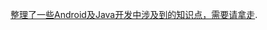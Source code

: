 [整理了一些Android及Java开发中涉及到的知识点，需要请拿走](https://note.youdao.com/ynoteshare1/index.html?id=0cc65d86e9d4c3df49e1345c1fb9186b&type=note).
